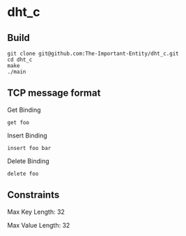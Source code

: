 # dht_c

## Build
```
git clone git@github.com:The-Important-Entity/dht_c.git
cd dht_c
make
./main
```

## TCP message format
Get Binding
```
get foo
```
Insert Binding
```
insert foo bar
```
Delete Binding
```
delete foo
```
## Constraints
Max Key Length: 32

Max Value Length: 32

